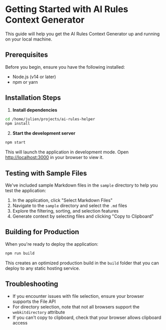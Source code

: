 # Getting Started with AI Rules Context Generator

This guide will help you get the AI Rules Context Generator up and running on your local machine.

## Prerequisites

Before you begin, ensure you have the following installed:
- Node.js (v14 or later)
- npm or yarn

## Installation Steps

1. **Install dependencies**

```bash
cd /home/julien/projects/ai-rules-helper
npm install
```

2. **Start the development server**

```bash
npm start
```

This will launch the application in development mode. Open [http://localhost:3000](http://localhost:3000) in your browser to view it.

## Testing with Sample Files

We've included sample Markdown files in the `sample` directory to help you test the application:

1. In the application, click "Select Markdown Files"
2. Navigate to the `sample` directory and select the `.md` files
3. Explore the filtering, sorting, and selection features
4. Generate context by selecting files and clicking "Copy to Clipboard"

## Building for Production

When you're ready to deploy the application:

```bash
npm run build
```

This creates an optimized production build in the `build` folder that you can deploy to any static hosting service.

## Troubleshooting

- If you encounter issues with file selection, ensure your browser supports the File API
- For directory selection, note that not all browsers support the `webkitdirectory` attribute
- If you can't copy to clipboard, check that your browser allows clipboard access
